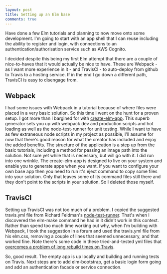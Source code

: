 ```yaml
---
layout: post
title: Setting up an Elm base
comments: true
---
```


Have done a few Elm tutorials and planning to now move onto some development. I'm going to start with an app shell that I can reuse including the ability to register and login, with connections to an authentication/authorisation service such as AWS Cognito.

I decided despite this being my first Elm attempt that there are a couple of nice-to-haves that it would actually be nice to have. These are Webpack - as I want more experience in it - and TravisCI - to auto-deploy from github to Travis to a hosting service. If in the end I go down a different path, TravisCI is easy to disengage from.

## Webpack
I had some issues with Webpack in a tutorial because of where files were placed in a very basic solution. So this time I went on the hunt for a proven setup. I got more than I bargined for with [create-elm-app](https://github.com/halfzebra/create-elm-app). This superb generator sets you up with webpack dev and production scripts and hot loading as well as the node-test-runner for unit testing.
While I want to have as few extraneous node scripts in my project as possible, I'll assume for now that there's good reason for what the creator has included and enjoy the added benefits. The structure of the application is a step up from the basic tutorials, including a method for passing an image path into the solution. Not sure yet while that is necessary, but will go with it.
I did run into one wrinkle. The create-elm-app is designed to live on your system and enable you to generate apps when you want. If you want to configure your own base app then you need to run it's eject command to copy some files into your solution. Only that leaves some of its command files still there and they don't point to the scripts in your solution. So I deleted those myself.

## TravisCI
Setting up TravisCI was not too much of a problem. I copied the suggested travis.yml file from Richard Feldman's [node-test-runner](https://github.com/rtfeldman/node-test-runner). That's when I discovered the elm-make command he had in it didn't work in this context. Rather than spend too much time working out why, when I'm building with Webpack, I took the suggestion in a forum and used the travis.yml file from his elm.css, removing a couple of lines that seemed unnecessary, and that worked fine. Note there's some code in these tried-and-tested yml files that [overcomes a problem of long rebuild times on Travis](https://github.com/elm-lang/elm-compiler/issues/1473#issuecomment-245704142).

So, good result. The empty app is up locally and building and running tests on Travis. Next steps are to add elm-bootstrap, get a basic login form going and add an authentication facade or service connection.
